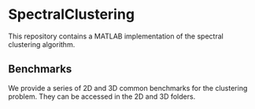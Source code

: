 # SpectralClustering
This repository contains a MATLAB implementation of the spectral clustering algorithm.

## Benchmarks
We provide a series of 2D and 3D common benchmarks for the clustering problem. They can be accessed in the 2D and 3D folders.
